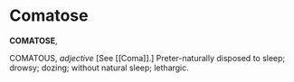 # Comatose

**COMATOSE**,

COMATOUS, _adjective_ \[See [[Coma]].\] Preter-naturally disposed to sleep; drowsy; dozing; without natural sleep; lethargic.